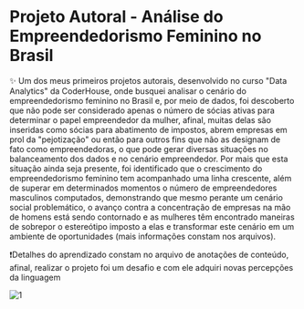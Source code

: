 # Projeto Autoral - Análise do Empreendedorismo Feminino no Brasil

✨ Um dos meus primeiros projetos autorais, desenvolvido no curso "Data Analytics" da CoderHouse, onde busquei analisar o cenário do empreendedorismo feminino no Brasil e, por meio de dados, foi descoberto que não pode ser considerado apenas o número de sócias ativas para determinar o papel empreendedor da mulher, afinal, muitas delas são inseridas como sócias para abatimento de impostos, abrem empresas em prol da "pejotização" ou então para outros fins que não as designam de fato como empreendedoras, o que pode gerar diversas situações no balanceamento dos dados e no cenário empreendedor. Por mais que esta situação ainda seja presente, foi identificado que o crescimento do empreendedorismo feminino tem acompanhado uma linha crescente, além de superar em determinados momentos o número de empreendedores masculinos computados, demonstrando que mesmo perante um cenário social problemático, o avanço contra a concentração de empresas na mão de homens está sendo contornado e as mulheres têm encontrado maneiras de sobrepor o estereótipo imposto a elas e transformar este cenário em um ambiente de oportunidades (mais informações constam nos arquivos).

❗Detalhes do aprendizado constam no arquivo de anotações de conteúdo, afinal, realizar o projeto foi um desafio e com ele adquiri novas percepções da linguagem

![1](https://1drv.ms/i/s!Aod7i08U7H1k3wkmrCkNeZaCgRwV?e=JuXPxy)
